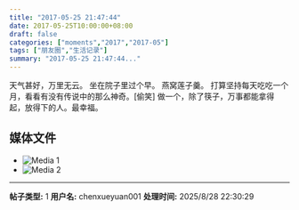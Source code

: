 ```yaml
---
title: "2017-05-25 21:47:44"
date: 2017-05-25T10:00:00+08:00
draft: false
categories: ["moments","2017","2017-05"]
tags: ["朋友圈","生活记录"]
summary: "2017-05-25 21:47:44..."
---
```


天气甚好，万里无云。
坐在院子里过个早。
燕窝莲子羹。
打算坚持每天吃吃一个月，看看有没有传说中的那么神奇。[偷笑]
做一个，除了筷子，万事都能拿得起，放得下的人。最幸福。

## 媒体文件

- ![Media 1](/Moments/photos/2017-05-25/201705252147440.jpg)
- ![Media 2](/Moments/photos/2017-05-25/201705252147441.jpg)

---

**帖子类型:** 1
**用户名:** chenxueyuan001
**处理时间:** 2025/8/28 22:30:29